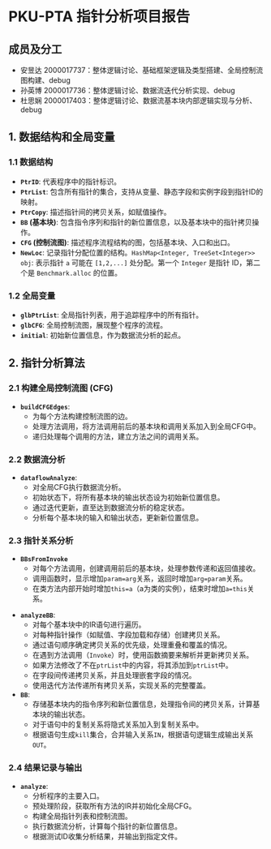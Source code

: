 # PKU-PTA 指针分析项目报告

## 成员及分工
- 安昱达 2000017737：整体逻辑讨论、基础框架逻辑及类型搭建、全局控制流图构建、debug
- 孙英博 2000017736：整体逻辑讨论、数据流迭代分析实现、debug
- 杜思娴 2000017403：整体逻辑讨论、数据流基本块内部逻辑实现与分析、debug

## 1. 数据结构和全局变量

### 1.1 数据结构

- **`PtrID`**: 代表程序中的指针标识。
- **`PtrList`**: 包含所有指针的集合，支持从变量、静态字段和实例字段到指针ID的映射。
- **`PtrCopy`**: 描述指针间的拷贝关系，如赋值操作。
- **`BB` (基本块)**: 包含指令序列和指针的新位置信息，以及基本块中的指针拷贝操作。
- **`CFG` (控制流图)**: 描述程序流程结构的图，包括基本块、入口和出口。
- **`NewLoc`**: 记录指针分配位置的结构。`HashMap<Integer, TreeSet<Integer>> obj`: 表示指针 `a` 可能在 `[1,2,...]` 处分配。第一个 `Integer` 是指针 ID，第二个是 `Benchmark.alloc` 的位置。

### 1.2 全局变量

- **`glbPtrList`**: 全局指针列表，用于追踪程序中的所有指针。
- **`glbCFG`**: 全局控制流图，展现整个程序的流程。
- **`initial`**: 初始新位置信息，作为数据流分析的起点。

## 2. 指针分析算法

### 2.1 构建全局控制流图 (CFG)

- **`buildCFGEdges`**: 
   - 为每个方法构建控制流图的边。
   - 处理方法调用，将方法调用前后的基本块和调用关系加入到全局CFG中。
   - 递归处理每个调用的方法，建立方法之间的调用关系。

### 2.2 数据流分析

- **`dataflowAnalyze`**: 
   - 对全局CFG执行数据流分析。
   - 初始状态下，将所有基本块的输出状态设为初始新位置信息。
   - 通过迭代更新，直至达到数据流分析的稳定状态。
   - 分析每个基本块的输入和输出状态，更新新位置信息。

### 2.3 指针关系分析

* **`BBsFromInvoke`**
  * 对每个方法调用，创建调用前后的基本块，处理参数传递和返回值接收。
  * 调用函数时，显示增加`param=arg`关系，返回时增加`arg=param`关系。
  * 在类方法内部开始时增加`this=a`（a为类的实例），结束时增加`a=this`关系。

- **`analyzeBB`**: 
   - 对每个基本块中的IR语句进行遍历。
   - 对每种指针操作（如赋值、字段加载和存储）创建拷贝关系。
   - 通过语句顺序确定拷贝关系的优先级，处理重叠和覆盖的情况。
   - 在遇到方法调用（`Invoke`）时，使用函数摘要来解析并更新拷贝关系。
   - 如果方法修改了不在`ptrList`中的内容，将其添加到`ptrList`中。
   - 在字段间传递拷贝关系，并且处理嵌套字段的情况。
   - 使用迭代方法传递所有拷贝关系，实现关系的完整覆盖。
- **`BB`**:
   - 存储基本块内的指令序列和新位置信息，处理指令间的拷贝关系，计算基本块的输出状态。
   - 对于语句中的复制关系将隐式关系加入到复制关系中。
   - 根据语句生成`kill`集合，合并输入关系`IN`，根据语句逻辑生成输出关系`OUT`。


### 2.4 结果记录与输出

- **`analyze`**:
   - 分析程序的主要入口。
   - 预处理阶段，获取所有方法的IR并初始化全局CFG。
   - 构建全局指针列表和控制流图。
   - 执行数据流分析，计算每个指针的新位置信息。
   - 根据测试ID收集分析结果，并输出到指定文件。

